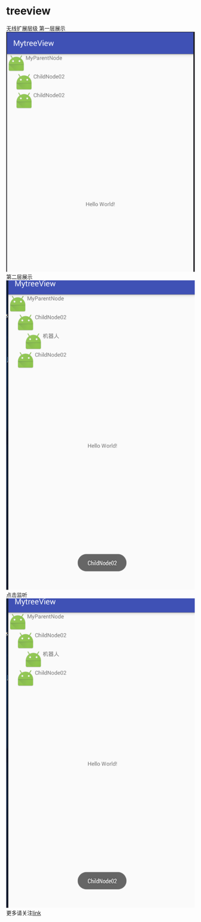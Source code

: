 ﻿# treeview
无线扩展层级
第一层展示
![image](https://github.com/yufeilong92/treeview/blob/master/MytreeView/icon/1.png)
第二层展示
![image](https://github.com/yufeilong92/treeview/blob/master/MytreeView/icon/2.png)
点击监听
![image](https://github.com/yufeilong92/treeview/blob/master/MytreeView/icon/2.png)
更多请关注[link](https://github.com/bmelnychuk/AndroidTreeView)



